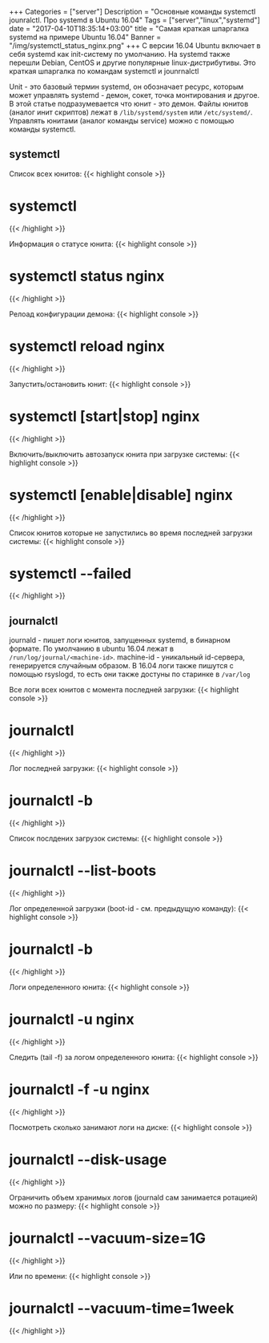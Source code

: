 +++
Categories = ["server"]
Description = "Основные команды systemctl jounralctl. Про systemd в Ubuntu 16.04"
Tags = ["server","linux","systemd"]
date = "2017-04-10T18:35:14+03:00"
title = "Самая краткая шпаргалка systemd на примере Ubuntu 16.04"
Banner = "/img/systemctl_status_nginx.png"
+++
С версии 16.04 Ubuntu включает в себя systemd как init-систему по умолчанию. На systemd также перешли Debian, CentOS и другие популярные linux-дистрибутивы. Это краткая шпаргалка по командам systemctl и jounrnalctl

<!--more-->

Unit - это базовый термин systemd, он обозначает ресурс, которым может управлять systemd - демон, сокет, точка монтирования и другое. В этой статье подразумевается что юнит - это демон. Файлы юнитов (аналог инит скриптов) лежат в ```/lib/systemd/system``` или ```/etc/systemd/```. Управлять юнитами (аналог команды service) можно с помощью команды systemctl. 

## systemctl

Список всех юнитов:
{{< highlight console >}}
# systemctl
{{< /highlight >}}

Информация о статусе юнита:
{{< highlight console >}}
# systemctl status nginx
{{< /highlight >}}

Релоад конфигурации демона:
{{< highlight console >}}
# systemctl reload nginx
{{< /highlight >}}

Запустить/остановить юнит:
{{< highlight console >}}
# systemctl [start|stop] nginx
{{< /highlight >}}

Включить/выключить автозапуск юнита при загрузке системы:
{{< highlight console >}}
# systemctl [enable|disable] nginx
{{< /highlight >}}

Список юнитов которые не запустились во время последней загрузки системы:
{{< highlight console >}}
# systemctl --failed
{{< /highlight >}}

## journalctl

journald - пишет логи юнитов, запущенных systemd, в бинарном формате. По умолчанию в ubuntu 16.04 лежат в ```/run/log/journal/<machine-id>```. machine-id - уникальный id-сервера, генерируется случайным образом. В 16.04 логи также пишутся с помощью rsyslogd, то есть они также достуны по старинке в ```/var/log```

Все логи всех юнитов с момента последней загрузки:
{{< highlight console >}}
# journalctl
{{< /highlight >}}

Лог последней загрузки:
{{< highlight console >}}
# journalctl -b
{{< /highlight >}}

Список послдених загрузок системы:
{{< highlight console >}}
# journalctl --list-boots
{{< /highlight >}}

Лог определенной загрузки (boot-id - см. предыдущую команду):
{{< highlight console >}}
# journalctl -b <boot-id>
{{< /highlight >}}

Логи определенного юнита:
{{< highlight console >}}
# journalctl -u nginx
{{< /highlight >}}

Следить (tail -f) за логом определенного юнита:
{{< highlight console >}}
# journalctl -f -u nginx
{{< /highlight >}}

Посмотреть сколько занимают логи на диске:
{{< highlight console >}}
# journalctl --disk-usage
{{< /highlight >}}

Ограничить объем хранимых логов (journald сам занимается ротацией) можно по размеру:
{{< highlight console >}}
# journalctl --vacuum-size=1G
{{< /highlight >}}

Или по времени:
{{< highlight console >}}
# journalctl --vacuum-time=1week
{{< /highlight >}}




